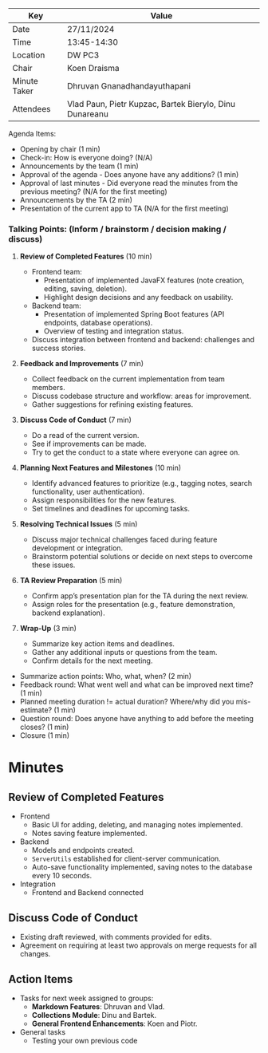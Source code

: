 | Key          | Value                                                   |
|--------------|---------------------------------------------------------|
| Date         | 27/11/2024                                              |
| Time         | 13:45-14:30                                             |
| Location     | DW PC3                                                  |
| Chair        | Koen Draisma                                            |
| Minute Taker | Dhruvan Gnanadhandayuthapani                            |
| Attendees    | Vlad Paun, Pietr Kupzac, Bartek Bierylo, Dinu Dunareanu |

Agenda Items:
- Opening by chair (1 min)
- Check-in: How is everyone doing? (N/A)
- Announcements by the team (1 min)
- Approval of the agenda - Does anyone have any additions? (1 min)
- Approval of last minutes - Did everyone read the minutes from the previous meeting? (N/A for the first meeting)
- Announcements by the TA (2 min)
- Presentation of the current app to TA (N/A for the first meeting)

### Talking Points: (Inform / brainstorm / decision making / discuss)

1. **Review of Completed Features** (10 min)
   - Frontend team:
       - Presentation of implemented JavaFX features (note creation, editing, saving, deletion).
       - Highlight design decisions and any feedback on usability.
   - Backend team:
       - Presentation of implemented Spring Boot features (API endpoints, database operations).
       - Overview of testing and integration status.
   - Discuss integration between frontend and backend: challenges and success stories.

2. **Feedback and Improvements** (7 min)
   - Collect feedback on the current implementation from team members.
   - Discuss codebase structure and workflow: areas for improvement.
   - Gather suggestions for refining existing features.

3. **Discuss Code of Conduct** (7 min)
   - Do a read of the current version.
   - See if improvements can be made.
   - Try to get the conduct to a state where everyone can agree on.

4. **Planning Next Features and Milestones** (10 min)
   - Identify advanced features to prioritize (e.g., tagging notes, search functionality, user authentication).
   - Assign responsibilities for the new features.
   - Set timelines and deadlines for upcoming tasks.

5. **Resolving Technical Issues** (5 min)
   - Discuss major technical challenges faced during feature development or integration.
   - Brainstorm potential solutions or decide on next steps to overcome these issues.

6. **TA Review Preparation** (5 min)
   - Confirm app’s presentation plan for the TA during the next review.
   - Assign roles for the presentation (e.g., feature demonstration, backend explanation).

7. **Wrap-Up** (3 min)
   - Summarize key action items and deadlines.
   - Gather any additional inputs or questions from the team.
   - Confirm details for the next meeting.

- Summarize action points: Who, what, when? (2 min)
- Feedback round: What went well and what can be improved next time? (1 min)
- Planned meeting duration != actual duration? Where/why did you mis-estimate? (1 min)
- Question round: Does anyone have anything to add before the meeting closes? (1 min)
- Closure (1 min)

# Minutes
## Review of Completed Features
- Frontend
  - Basic UI for adding, deleting, and managing notes implemented.
  - Notes saving feature implemented.
- Backend
  - Models and endpoints created.
  - `ServerUtils` established for client-server communication.
  - Auto-save functionality implemented, saving notes to the database every 10 seconds.
- Integration
  - Frontend and Backend connected
##  Discuss Code of Conduct
- Existing draft reviewed, with comments provided for edits.
- Agreement on requiring at least two approvals on merge requests for all changes.
## Action Items
- Tasks for next week assigned to groups:
  - **Markdown Features**: Dhruvan and Vlad.
  - **Collections Module**: Dinu and Bartek.
  - **General Frontend Enhancements**: Koen and Piotr.
- General tasks
  - Testing your own previous code
